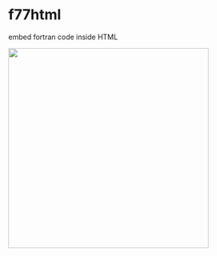 # f77html

embed fortran code inside HTML

<img src="https://github.com/yioryhos/f77html/blob/F77HTML/logo.png" width="400"/>


